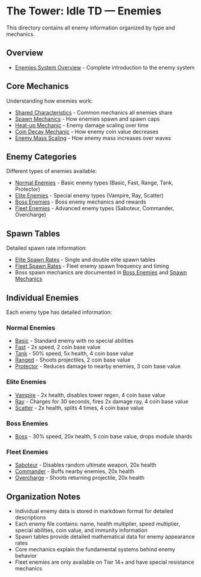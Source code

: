 # The Tower: Idle TD — Enemies

This directory contains all enemy information organized by type and mechanics.

## Overview
- [Enemies System Overview](enemies_overview.md) - Complete introduction to the enemy system

## Core Mechanics
Understanding how enemies work:

- [Shared Characteristics](mechanics/core_mechanics/shared_characteristics.json) - Common mechanics all enemies share
- [Spawn Mechanics](mechanics/core_mechanics/spawn_mechanics.json) - How enemies spawn and spawn caps
- [Heat-up Mechanic](mechanics/core_mechanics/heat_up_mechanic.json) - Enemy damage scaling over time
- [Coin Decay Mechanic](mechanics/core_mechanics/coin_decay_mechanic.json) - How enemy coin value decreases
- [Enemy Mass Scaling](mechanics/core_mechanics/enemy_mass_scaling.json) - How enemy mass increases over waves

## Enemy Categories
Different types of enemies available:

- [Normal Enemies](categories/normal_enemies.json) - Basic enemy types (Basic, Fast, Range, Tank, Protector)
- [Elite Enemies](categories/elite_enemies.json) - Special enemy types (Vampire, Ray, Scatter)
- [Boss Enemies](categories/boss_enemies.json) - Boss enemy mechanics and rewards
- [Fleet Enemies](categories/fleet_enemies.json) - Advanced enemy types (Saboteur, Commander, Overcharge)

## Spawn Tables
Detailed spawn rate information:

- [Elite Spawn Rates](spawn_tables/elite_spawn_rates.json) - Single and double elite spawn tables
- [Fleet Spawn Rates](spawn_tables/fleet_spawn_rates.json) - Fleet enemy spawn frequency and timing
- Boss spawn mechanics are documented in [Boss Enemies](categories/boss_enemies.json) and [Spawn Mechanics](mechanics/core_mechanics/spawn_mechanics.json)

## Individual Enemies
Each enemy type has detailed information:

### Normal Enemies
- [Basic](data/normal/basic.json) - Standard enemy with no special abilities
- [Fast](data/normal/fast.json) - 2x speed, 2 coin base value
- [Tank](data/normal/tank.json) - 50% speed, 5x health, 4 coin base value
- [Ranged](data/normal/ranged.json) - Shoots projectiles, 2 coin base value
- [Protector](data/normal/protector.json) - Reduces damage to nearby enemies, 3 coin base value

### Elite Enemies
- [Vampire](data/elite/vampire.json) - 2x health, disables tower regen, 4 coin base value
- [Ray](data/elite/ray.json) - Charges for 30 seconds, fires 2x damage ray, 4 coin base value
- [Scatter](data/elite/scatter.json) - 2x health, splits 4 times, 4 coin base value

### Boss Enemies
- [Boss](data/boss/boss.json) - 30% speed, 20x health, 5 coin base value, drops module shards

### Fleet Enemies
- [Saboteur](data/fleet/saboteur.json) - Disables random ultimate weapon, 20x health
- [Commander](data/fleet/commander.json) - Buffs nearby enemies, 20x health
- [Overcharge](data/fleet/overcharge.json) - Shoots returning projectile, 20x health

## Organization Notes
- Individual enemy data is stored in markdown format for detailed descriptions
- Each enemy file contains: name, health multiplier, speed multiplier, special abilities, coin value, and immunity information
- Spawn tables provide detailed mathematical data for enemy appearance rates
- Core mechanics explain the fundamental systems behind enemy behavior
- Fleet enemies are only available on Tier 14+ and have special resistance mechanics
